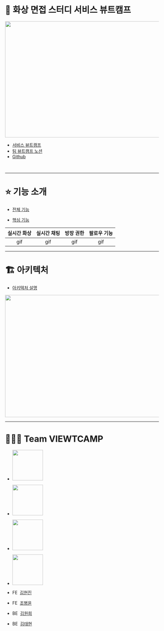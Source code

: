 # 👥 화상 면접 스터디 서비스 뷰트캠프 

<img src = "https://user-images.githubusercontent.com/101050600/170824404-8f76107c-9169-49c9-90ca-3a16bc4fb407.png" width="700px" height="380px">


- [서비스 뷰트캠프](https://www.viewtcamp.com)
- [팀 뷰트캠프 노션](https://www.notion.so/viewtcamp/91f8238a76ab4d8790223c88a79e7e13)
- [Github](https://github.com/VIEWT-CAMP)
</br>

---

# ⭐️ 기능 소개

- [전체 기능](https://github.com/VIEWT-CAMP/.github/wiki/%EC%A0%84%EC%B2%B4-%EA%B8%B0%EB%8A%A5-%EC%86%8C%EA%B0%9C) 
 
- [핵심 기능](https://github.com/VIEWT-CAMP/.github/wiki/%ED%95%B5%EC%8B%AC-%EA%B8%B0%EB%8A%A5-%EC%86%8C%EA%B0%9C)  

|**실시간 화상**|**실시간 채팅**|**방장 권한**|**팔로우 기능**|
|:---:|:---:|:---:|:---:|
|gif|gif|gif|gif|   

---
# 🏗 아키텍처

- [아키텍처 설명](https://github.com/VIEWT-CAMP/.github/wiki/%ED%94%84%EB%A1%9C%EC%A0%9D%ED%8A%B8-%EC%95%84%ED%82%A4%ED%85%8D%EC%B2%98)

<img src = "https://user-images.githubusercontent.com/101050600/170838024-f4100e72-0dc1-4441-8740-29a8b50cf186.png" width="700px" 
height="400px">



---

# 🧑🏻‍💻 Team VIEWTCAMP  

- <p dir="auto"><a href="https://github.com/guswls1419"><img width="100" src="https://img.shields.io/badge/React-%EA%B9%80%ED%98%84%EC%A7%84-yellow"       style="max-width: 100%;"></a></p>
- <p dir="auto"><a href="https://github.com/chobyhh"><img width="100" src="https://img.shields.io/badge/React-%EC%A1%B0%EB%B3%91%EC%9C%A4-blue"             style="max-width: 100%;"></a></p>
- <p dir="auto"><a href="https://github.com/wonhee418"><img width="100" src="https://img.shields.io/badge/Spring-%EA%B9%80%EC%9B%90%ED%9D%AC-red"           style="max-width: 100%;"></a></p>
- <p dir="auto"><a href="https://github.com/taetoo"><img width="100" src="https://img.shields.io/badge/Spring-%EA%B9%80%ED%83%9C%ED%98%84-brightgreen"     style="max-width: 100%;"></a></p>




- FE &nbsp;[김현진](https://github.com/guswls1419) 
- FE &nbsp;[조병윤](https://github.com/chobyhh)
- BE &nbsp;[김원희](https://github.com/wonhee418)
- BE &nbsp;[김태현](https://github.com/taetoo)
